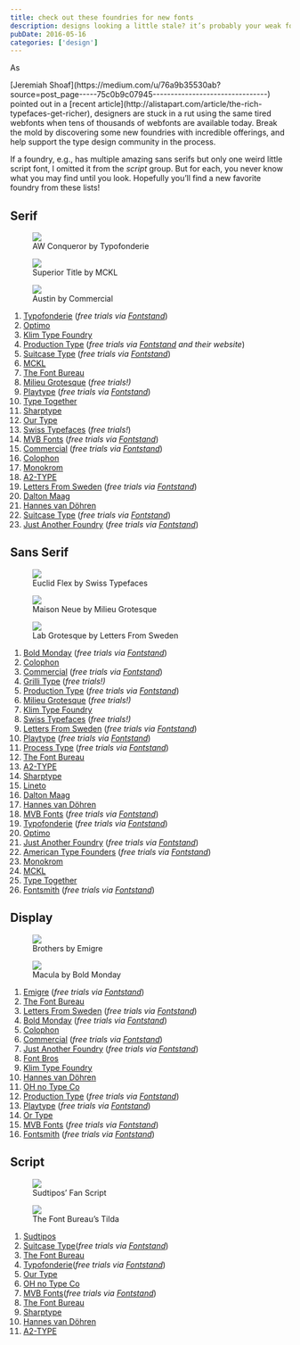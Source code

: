 ```yaml
---
title: check out these foundries for new fonts
description: designs looking a little stale? it’s probably your weak fonts
pubDate: 2016-05-16
categories: ['design']
---
```


As

<div class="by qy"><div><div class="by" role="tooltip" aria-hidden="false" aria-describedby="18" aria-labelledby="18">[Jeremiah Shoaf](https://medium.com/u/76a9b35530ab?source=post_page-----75c0b9c07945--------------------------------)</div></div></div>
pointed out in a [recent article](http://alistapart.com/article/the-rich-typefaces-get-richer),
designers are stuck in a rut using the same tired webfonts when tens of thousands of webfonts are
available today. Break the mold by discovering some new foundries with incredible offerings, and
help support the type design community in the process.

If a foundry, e.g., has multiple amazing sans serifs but only one weird little script font, I
omitted it from the _script_ group. But for each, you never know what you may find until you look.
Hopefully you’ll find a new favorite foundry from these lists!

## Serif

<figure><img src="https://miro.medium.com/max/60/0*5t5A8DNoOwsHagVS.png?q=20"><figcaption>AW Conqueror by Typofonderie</figcaption></figure>

<figure><img src="https://miro.medium.com/max/60/0*A7Rn28NDxlL5ThAB.png?q=20"><figcaption>Superior Title by MCKL</figcaption></figure>

<figure><img src="https://miro.medium.com/max/60/0*_AUudah1zGq8YR4I.png?q=20"><figcaption>Austin by Commercial</figcaption></figure>

1. [Typofonderie](http://typofonderie.com/fonts/) (_free trials via
   [Fontstand](https://fontstand.com/foundries/)_)
1. [Optimo](http://optimo.ch/typefaces.html)
1. [Klim Type Foundry](http://klim.co.nz/)
1. [Production Type](https://www.productiontype.com/) (_free trials via
   [Fontstand](https://fontstand.com/foundries/) and their website_)
1. [Suitcase Type](https://www.suitcasetype.com/fonts) (_free trials via
   [Fontstand](https://fontstand.com/foundries/)_)
1. [MCKL](http://www.mckltype.com/retail/)
1. [The Font Bureau](http://www.fontbureau.com/)
1. [Milieu Grotesque](http://www.milieugrotesque.com/) (_free trials!)_
1. [Playtype](https://playtype.com/selected) (_free trials via
   [Fontstand](https://fontstand.com/foundries/)_)
1. [Type Together](http://www.type-together.com/catalogue)
1. [Sharptype](http://www.sharptype.co/)
1. [Our Type](https://ourtype.com/)
1. [Swiss Typefaces](https://www.swisstypefaces.com/) (_free trials!_)
1. [MVB Fonts](http://www.mvbfonts.com/browse/fonts) (_free trials via
   [Fontstand](https://fontstand.com/foundries/)_)
1. [Commercial](https://commercialtype.com/catalog) (_free trials via
   [Fontstand](https://fontstand.com/foundries/)_)
1. [Colophon](http://www.colophon-foundry.org/)
1. [Monokrom](https://monokrom.no/)
1. [A2-TYPE](http://a2-type.co.uk/)
1. [Letters From Sweden](http://lettersfromsweden.se/) (_free trials via
   [Fontstand](https://fontstand.com/foundries/)_)
1. [Dalton Maag](https://www.daltonmaag.com/)
1. [Hannes van Döhren](http://www.hvdfonts.com/)
1. [Suitcase Type](https://www.suitcasetype.com/fonts) (_free trials via
   [Fontstand](https://fontstand.com/foundries/)_)
1. [Just Another Foundry](http://justanotherfoundry.com/) (_free trials via
   [Fontstand](https://fontstand.com/foundries/)_)

## Sans Serif

<figure><img src="https://miro.medium.com/max/60/1*kkfQjtgJgqxSs2yWlpP1Pw.png?q=20"><figcaption>Euclid Flex by Swiss Typefaces</figcaption></figure>

<figure><img src="https://miro.medium.com/max/60/1*cW51TcMcAgVw6iyvEeKXhg.png?q=20"><figcaption>Maison Neue by Milieu Grotesque</figcaption></figure>

<figure><img src="https://miro.medium.com/max/60/0*4i1-0wrwsq2CrdKk.png?q=20"><figcaption>Lab Grotesque by Letters From Sweden</figcaption></figure>

1. [Bold Monday](https://boldmonday.com/) (_free trials via
   [Fontstand](https://fontstand.com/foundries/)_)
1. [Colophon](http://www.colophon-foundry.org/)
1. [Commercial](https://commercialtype.com/catalog) (_free trials via
   [Fontstand](https://fontstand.com/foundries/)_)
1. [Grilli Type](https://grillitype.com/typefaces) (_free trials!)_
1. [Production Type](https://www.productiontype.com/) (_free trials via
   [Fontstand](https://fontstand.com/foundries/)_)
1. [Milieu Grotesque](http://www.milieugrotesque.com/) (_free trials!)_
1. [Klim Type Foundry](http://klim.co.nz/)
1. [Swiss Typefaces](https://www.swisstypefaces.com/) (_free trials!)_
1. [Letters From Sweden](http://lettersfromsweden.se/) (_free trials via
   [Fontstand](https://fontstand.com/foundries/)_)
1. [Playtype](https://playtype.com/selected) (_free trials via
   [Fontstand](https://fontstand.com/foundries/)_)
1. [Process Type](http://processtypefoundry.com/) (_free trials via
   [Fontstand](https://fontstand.com/foundries/)_)
1. [The Font Bureau](http://www.fontbureau.com/)
1. [A2-TYPE](http://a2-type.co.uk/)
1. [Sharptype](http://www.sharptype.co/)
1. [Lineto](http://lineto.com/)
1. [Dalton Maag](https://www.daltonmaag.com/)
1. [Hannes van Döhren](http://www.hvdfonts.com/)
1. [MVB Fonts](http://www.mvbfonts.com/browse/fonts) (_free trials via
   [Fontstand](https://fontstand.com/foundries/)_)
1. [Typofonderie](http://typofonderie.com/fonts/) (_free trials via
   [Fontstand](https://fontstand.com/foundries/)_)
1. [Optimo](http://optimo.ch/typefaces.html)
1. [Just Another Foundry](http://justanotherfoundry.com/) (_free trials via
   [Fontstand](https://fontstand.com/foundries/)_)
1. [American Type Founders](http://atftype.com/) (_free trials via
   [Fontstand](https://fontstand.com/foundries/)_)
1. [Monokrom](https://monokrom.no/)
1. [MCKL](http://www.mckltype.com/retail/)
1. [Type Together](http://www.type-together.com/catalogue)
1. [Fontsmith](http://www.fontsmith.com/fonts) (_free trials via
   [Fontstand](https://fontstand.com/foundries/)_)

## Display

<figure><img src="https://miro.medium.com/max/60/0*_THPetpaRuFimbQk.png?q=20"><figcaption>Brothers by Emigre</figcaption></figure>

<figure><img src="https://miro.medium.com/max/60/0*XWlVomeHKJdy0U0d.png?q=20"><figcaption>Macula by Bold Monday</figcaption></figure>

1. [Emigre](http://www.emigre.com/) (_free trials via
   [Fontstand](https://fontstand.com/foundries/)_)
1. [The Font Bureau](http://www.fontbureau.com/)
1. [Letters From Sweden](http://lettersfromsweden.se/) (_free trials via
   [Fontstand](https://fontstand.com/foundries/)_)
1. [Bold Monday](https://boldmonday.com/) (_free trials via
   [Fontstand](https://fontstand.com/foundries/)_)
1. [Colophon](http://www.colophon-foundry.org/)
1. [Commercial](https://commercialtype.com/catalog) (_free trials via
   [Fontstand](https://fontstand.com/foundries/)_)
1. [Just Another Foundry](http://justanotherfoundry.com/) (_free trials via
   [Fontstand](https://fontstand.com/foundries/)_)
1. [Font Bros](http://www.fontbros.com/)
1. [Klim Type Foundry](http://klim.co.nz/)
1. [Hannes van Döhren](http://www.hvdfonts.com/)
1. [OH no Type Co](http://www.ohnotype.co/)
1. [Production Type](https://www.productiontype.com/) (_free trials via
   [Fontstand](https://fontstand.com/foundries/)_)
1. [Playtype](https://playtype.com/selected) (_free trials via
   [Fontstand](https://fontstand.com/foundries/)_)
1. [Or Type](http://ortype.is/)
1. [MVB Fonts](http://www.mvbfonts.com/browse/fonts) (_free trials via
   [Fontstand](https://fontstand.com/foundries/)_)
1. [Fontsmith](http://www.fontsmith.com/fonts) (_free trials via
   [Fontstand](https://fontstand.com/foundries/)_)

## Script

<figure><img src="https://miro.medium.com/max/60/0*hgv4xzYqEqLhsd9s.png?q=20"><figcaption>Sudtipos’ Fan Script</figcaption></figure>

<figure><img src="https://miro.medium.com/max/60/0*pFo0vExap98jU-Cz.png?q=20"><figcaption>The Font Bureau’s Tilda</figcaption></figure>

1. [Sudtipos](http://www.sudtipos.com/)
1. [Suitcase Type](https://www.suitcasetype.com/fonts)(_free trials via
   [Fontstand](https://fontstand.com/foundries/)_)
1. [The Font Bureau](http://www.fontbureau.com/)
1. [Typofonderie](http://typofonderie.com/fonts/)(_free trials via
   [Fontstand](https://fontstand.com/foundries/)_)
1. [Our Type](https://ourtype.com/)
1. [OH no Type Co](http://www.ohnotype.co/)
1. [MVB Fonts](http://www.mvbfonts.com/browse/fonts)(_free trials via
   [Fontstand](https://fontstand.com/foundries/)_)
1. [The Font Bureau](http://www.fontbureau.com/)
1. [Sharptype](http://www.sharptype.co/)
1. [Hannes van Döhren](http://www.hvdfonts.com/)
1. [A2-TYPE](http://a2-type.co.uk/)
